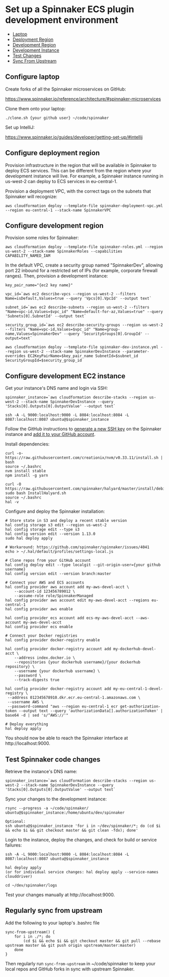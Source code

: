 # Set up a Spinnaker ECS plugin development environment

<!-- toc -->

- [Laptop](#configure-laptop)
- [Deployment Region](#configure-deployment-region)
- [Development Region](#configure-development-region)
- [Development Instance](#configure-development-ec2-instance)
- [Test Changes](#test-spinnaker-code-changes)
- [Sync From Upstream](#regularly-sync-from-upstream)

<!-- tocstop -->

## Configure laptop

Create forks of all the Spinnaker microservices on GitHub:

https://www.spinnaker.io/reference/architecture/#spinnaker-microservices

Clone them onto your laptop:

```./clone.sh {your github user} ~/code/spinnaker```

Set up IntelliJ:

https://www.spinnaker.io/guides/developer/getting-set-up/#intellij

## Configure deployment region

Provision infrastructure in the region that will be available in Spinnaker to deploy ECS services.  This can be different from the region where your development instance will live.  For example, a Spinnaker instance running in us-west-2 can deploy to ECS services in eu-central-1.

Provision a deployment VPC, with the correct tags on the subnets that Spinnaker will recognize:

```aws cloudformation deploy --template-file spinnaker-deployment-vpc.yml --region eu-central-1 --stack-name SpinnakerVPC```

## Configure development region

Provision some roles for Spinnaker:

```aws cloudformation deploy --template-file spinnaker-roles.yml --region us-west-2 --stack-name SpinnakerRoles --capabilities CAPABILITY_NAMED_IAM```

In the default VPC, create a security group named "SpinnakerDev", allowing port 22 inbound for a restricted set of IPs (for example, corporate firewall ranges).  Then, provision a development instance:

```
key_pair_name="{ec2 key name}"

vpc_id=`aws ec2 describe-vpcs --region us-west-2 --filters Name=isDefault,Values=true --query 'Vpcs[0].VpcId' --output text`

subnet_id=`aws ec2 describe-subnets --region us-west-2 --filters "Name=vpc-id,Values=$vpc_id" "Name=default-for-az,Values=true" --query 'Subnets[0].SubnetId' --output text`

security_group_id=`aws ec2 describe-security-groups --region us-west-2 --filters "Name=vpc-id,Values=$vpc_id" "Name=group-name,Values=SpinnakerDev" --query 'SecurityGroups[0].GroupId' --output=text`

aws cloudformation deploy --template-file spinnaker-dev-instance.yml --region us-west-2 --stack-name SpinnakerDevInstance --parameter-overrides EC2KeyPairName=$key_pair_name SubnetId=$subnet_id SecurityGroupId=$security_group_id
```

## Configure development EC2 instance

Get your instance's DNS name and login via SSH:

```
spinnaker_instance=`aws cloudformation describe-stacks --region us-west-2 --stack-name SpinnakerDevInstance --query 'Stacks[0].Outputs[0].OutputValue' --output text`

ssh -A -L 9000:localhost:9000 -L 8084:localhost:8084 -L 8087:localhost:8087 ubuntu@$spinnaker_instance
```

Follow the GitHub instructions to [generate a new SSH key](https://help.github.com/en/articles/generating-a-new-ssh-key-and-adding-it-to-the-ssh-agent) on the Spinnaker instance and [add it to your GitHub account](https://help.github.com/en/articles/adding-a-new-ssh-key-to-your-github-account).

Install dependencies:
```
curl -o- https://raw.githubusercontent.com/creationix/nvm/v0.33.11/install.sh | bash
source ~/.bashrc
nvm install stable
npm install -g yarn

curl -O https://raw.githubusercontent.com/spinnaker/halyard/master/install/debian/InstallHalyard.sh
sudo bash InstallHalyard.sh
source ~/.bashrc
hal -v
```

Configure and deploy the Spinnaker installation:
```
# Store state in S3 and deploy a recent stable version
hal config storage s3 edit --region us-west-2
hal config storage edit --type s3
hal config version edit --version 1.13.0
sudo hal deploy apply

# Workaround: https://github.com/spinnaker/spinnaker/issues/4041
echo > ~/.hal/default/profiles/settings-local.js

# Clone repos from your GitHub account
hal config deploy edit --type localgit --git-origin-user={your github username}
hal config version edit --version branch:master

# Connect your AWS and ECS accounts
hal config provider aws account add my-aws-devel-acct \
    --account-id 123456789012 \
    --assume-role role/SpinnakerManaged
hal config provider aws account edit my-aws-devel-acct --regions eu-central-1
hal config provider aws enable

hal config provider ecs account add ecs-my-aws-devel-acct --aws-account my-aws-devel-acct
hal config provider ecs enable

# Connect your Docker registries
hal config provider docker-registry enable

hal config provider docker-registry account add my-dockerhub-devel-acct \
    --address index.docker.io \
    --repositories {your dockerhub username}/{your dockerhub repository} \
    --username {your dockerhub username} \
    --password \
    --track-digests true

hal config provider docker-registry account add my-eu-central-1-devel-registry \
 --address 012345678910.dkr.ecr.eu-central-1.amazonaws.com \
 --username AWS \
 --password-command "aws --region eu-central-1 ecr get-authorization-token --output text --query 'authorizationData[].authorizationToken' | base64 -d | sed 's/^AWS://'"

# Deploy everything
hal deploy apply
```

You should now be able to reach the Spinnaker interface at http://localhost:9000.

## Test Spinnaker code changes

Retrieve the instance's DNS name:
```
spinnaker_instance=`aws cloudformation describe-stacks --region us-west-2 --stack-name SpinnakerDevInstance --query 'Stacks[0].Outputs[0].OutputValue' --output text`
```

Sync your changes to the development instance:
```
rsync --progress -a ~/code/spinnaker/ ubuntu@$spinnaker_instance:/home/ubuntu/dev/spinnaker

Optional:
ssh ubuntu@$spinnaker_instance 'for i in ~/dev/spinnaker/*; do (cd $i && echo $i && git checkout master && git clean -fdx); done'
```

Login to the instance, deploy the changes, and check for build or service failures:
```
ssh -A -L 9000:localhost:9000 -L 8084:localhost:8084 -L 8087:localhost:8087 ubuntu@$spinnaker_instance

hal deploy apply
(or for individual service changes: hal deploy apply --service-names clouddriver)

cd ~/dev/spinnaker/logs
```

Test your changes manually at http://localhost:9000.

## Regularly sync from upstream

Add the following to your laptop's .bashrc file
```
sync-from-upstream() {
    for i in ./*; do
        (cd $i && echo $i && git checkout master && git pull --rebase upstream master && git push origin upstream/master:master)
    done
}
```

Then regularly run `sync-from-upstream` in ~/code/spinnaker to keep your local repos and GitHub forks in sync with upstream Spinnaker.